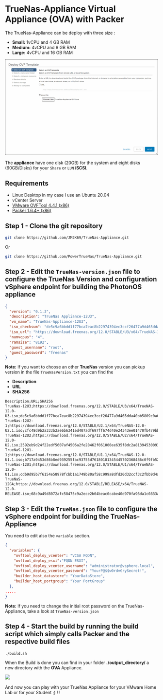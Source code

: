 # TrueNas-Appliance Virtual Appliance (OVA) with Packer

The TrueNas-Appliance can be deploy with three size :

* **Small:**     1vCPU and 4 GB RAM
* **Medium:**    4vCPU and 8 GB RAM
* **Large:**     4vCPU and 16 GB RAM

![](./img/TrueNas_Size.gif)

The **appliance** have one disk (20GB) for the system and eight disks (60GB/Disks) for your `Share` or `LUN` **iSCSI**.
## Requirements

* Linux Desktop in my case I use an Ubuntu 20.04
* vCenter Server 
* [VMware OVFTool 4.4.1 (x86)](https://my.vmware.com/group/vmware/downloads/details?downloadGroup=OVFTOOL441&productId=974)
* [Packer 1.6.4+ (x86)](https://www.packer.io/intro/getting-started/install.html)



## Step 1 - Clone the git repository

```bash
git clone https://github.com/JM2K69/TrueNas-Appliance.git
```
Or

```bash
git clone https://github.com/PowerTrueNas/TrueNas-Appliance.git
```


## Step 2 - Edit the `TrueNas-version.json` file to configure the TrueNas Version and configuration vSphere endpoint for building the PhotonOS appliance

```json
{
  "version": "0.1.3",
  "description": "TrueNas Appliance-12U3",
  "vm_name": "TrueNas-Appliance-12U3",
  "iso_checksum": "de5c9a6bbdd1f77bca7eac8b22974394ec3ccf26477a9d465dda40bb5809c0a0",
  "iso_url": "https://download.freenas.org/12.0/STABLE/U3/x64/TrueNAS-12.0-U3.iso",
  "numvcpus": "4",
  "ramsize": "8192",
  "guest_username": "root",
  "guest_password": "freenas"
}
```

**Note:** If you want to choose an other **TrueNas** version you can pickup version in the file `TrueNasVersion.txt` you can find the 
* **Description**
* **URL**
* **SHA256**

```TXT
Description;URL;SHA256
TrueNas-12U3;https://download.freenas.org/12.0/STABLE/U3/x64/TrueNAS-12.0-U3.iso;de5c9a6bbdd1f77bca7eac8b22974394ec3ccf26477a9d465dda40bb5809c0a0
TrueNas-12U2-1;https://download.freenas.org/12.0/STABLE/U2.1/x64/TrueNAS-12.0-U2.1.iso;cfc48d9b2a333b2ae6b6341ed407adf697ff674d40e24343ee01470fb479bb67
TrueNas-12U2;https://download.freenas.org/12.0/STABLE/U2/x64/TrueNAS-12.0-U2.iso;2592eb9d24f22edf5607af4506a2fe28462f061000ee635f8dc2a81394530093
TrueNaS-12U1-1;https://download.freenas.org/12.0/STABLE/U1.1/x64/TrueNAS-12.0-U1.1.iso;b717a9453d86b8ed939255fac93755d76180181345445702368486c0f9fb5283
TrueNas-12U1;https://download.freenas.org/12.0/STABLE/U1/x64/TrueNAS-12.0-U1.iso;cdb9d95b7f6154e58978fcbb1a1749b80af58c999a8dfd20d32ccf3c2fbb9d4a
TrueNaS-12GA;https://download.freenas.org/12.0/STABLE/RELEASE/x64/TrueNAS-12.0-RELEASE.iso;68c9a49d8072afc58475c9a2ece2b04beac0cabe40d970fa96da1c0833aa1935
```

## Step 3 - Edit the `TrueNas.json` file to configure the vSphere endpoint for building the TrueNas-Appliance

You need to edit also the `variable` section.

```json
{
  "variables": {
    "ovftool_deploy_vcenter": "VCSA FQDN",
    "ovftool_deploy_esxi":"FQDN ESXI",
    "ovftool_deploy_vcenter_username": "administrator@vsphere.local",
    "ovftool_deploy_vcenter_password": "YourP@$$w0rdv€rySecret!",
    "builder_host_datastore": "YourDataStore",
    "builder_host_portgroup": "Your PortGroup"
  },
.....
}
```
**Note:** If you need to change the initial root password on the TrueNas-Appliance, take a look at `TrueNas-version.json` 

## Step 4 - Start the build by running the build script which simply calls Packer and the respective build files

```
./build.sh
````
When the Build is done you can find in your folder **./output_directory/** a new directory with the **OVA** Appliance.

![](./img/Appliances.PNG)

And now you can play with your TrueNas Appliance for your VMware Home Lab or for your Student ;) ! ! 

